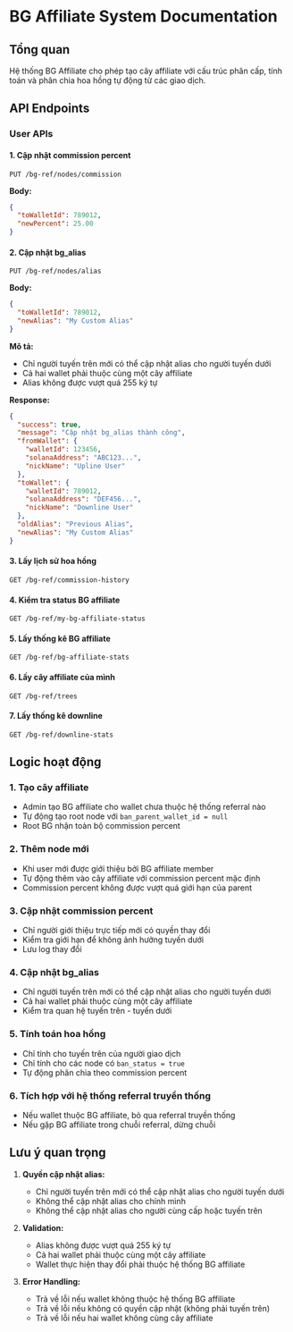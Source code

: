 # BG Affiliate System Documentation

## Tổng quan
Hệ thống BG Affiliate cho phép tạo cây affiliate với cấu trúc phân cấp, tính toán và phân chia hoa hồng tự động từ các giao dịch.

## API Endpoints

### User APIs

#### 1. Cập nhật commission percent
```
PUT /bg-ref/nodes/commission
```
**Body:**
```json
{
  "toWalletId": 789012,
  "newPercent": 25.00
}
```

#### 2. Cập nhật bg_alias
```
PUT /bg-ref/nodes/alias
```
**Body:**
```json
{
  "toWalletId": 789012,
  "newAlias": "My Custom Alias"
}
```

**Mô tả:**
- Chỉ người tuyến trên mới có thể cập nhật alias cho người tuyến dưới
- Cả hai wallet phải thuộc cùng một cây affiliate
- Alias không được vượt quá 255 ký tự

**Response:**
```json
{
  "success": true,
  "message": "Cập nhật bg_alias thành công",
  "fromWallet": {
    "walletId": 123456,
    "solanaAddress": "ABC123...",
    "nickName": "Upline User"
  },
  "toWallet": {
    "walletId": 789012,
    "solanaAddress": "DEF456...",
    "nickName": "Downline User"
  },
  "oldAlias": "Previous Alias",
  "newAlias": "My Custom Alias"
}
```

#### 3. Lấy lịch sử hoa hồng
```
GET /bg-ref/commission-history
```

#### 4. Kiểm tra status BG affiliate
```
GET /bg-ref/my-bg-affiliate-status
```

#### 5. Lấy thống kê BG affiliate
```
GET /bg-ref/bg-affiliate-stats
```

#### 6. Lấy cây affiliate của mình
```
GET /bg-ref/trees
```

#### 7. Lấy thống kê downline
```
GET /bg-ref/downline-stats
```

## Logic hoạt động

### 1. Tạo cây affiliate
- Admin tạo BG affiliate cho wallet chưa thuộc hệ thống referral nào
- Tự động tạo root node với `ban_parent_wallet_id = null`
- Root BG nhận toàn bộ commission percent

### 2. Thêm node mới
- Khi user mới được giới thiệu bởi BG affiliate member
- Tự động thêm vào cây affiliate với commission percent mặc định
- Commission percent không được vượt quá giới hạn của parent

### 3. Cập nhật commission percent
- Chỉ người giới thiệu trực tiếp mới có quyền thay đổi
- Kiểm tra giới hạn để không ảnh hưởng tuyến dưới
- Lưu log thay đổi

### 4. Cập nhật bg_alias
- Chỉ người tuyến trên mới có thể cập nhật alias cho người tuyến dưới
- Cả hai wallet phải thuộc cùng một cây affiliate
- Kiểm tra quan hệ tuyến trên - tuyến dưới

### 5. Tính toán hoa hồng
- Chỉ tính cho tuyến trên của người giao dịch
- Chỉ tính cho các node có `ban_status = true`
- Tự động phân chia theo commission percent

### 6. Tích hợp với hệ thống referral truyền thống
- Nếu wallet thuộc BG affiliate, bỏ qua referral truyền thống
- Nếu gặp BG affiliate trong chuỗi referral, dừng chuỗi

## Lưu ý quan trọng

1. **Quyền cập nhật alias:**
   - Chỉ người tuyến trên mới có thể cập nhật alias cho người tuyến dưới
   - Không thể cập nhật alias cho chính mình
   - Không thể cập nhật alias cho người cùng cấp hoặc tuyến trên

2. **Validation:**
   - Alias không được vượt quá 255 ký tự
   - Cả hai wallet phải thuộc cùng một cây affiliate
   - Wallet thực hiện thay đổi phải thuộc hệ thống BG affiliate

3. **Error Handling:**
   - Trả về lỗi nếu wallet không thuộc hệ thống BG affiliate
   - Trả về lỗi nếu không có quyền cập nhật (không phải tuyến trên)
   - Trả về lỗi nếu hai wallet không cùng cây affiliate 